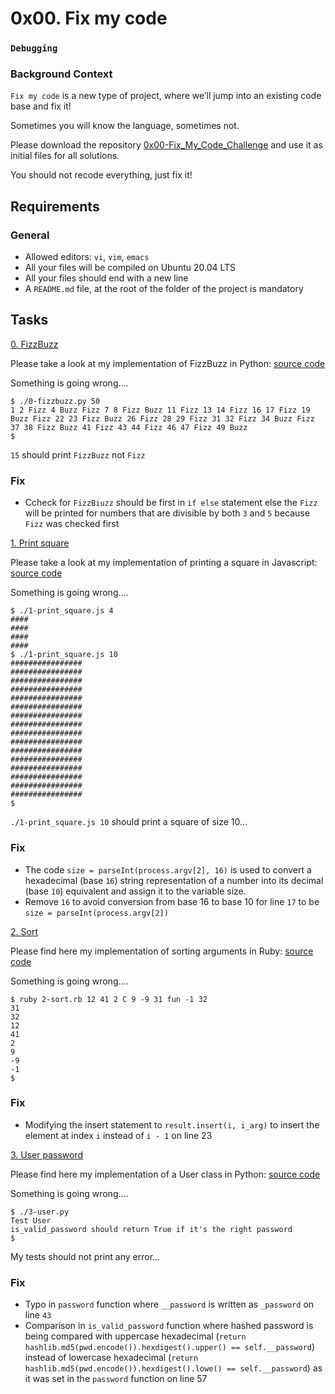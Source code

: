 # 0x00. Fix my code
### `Debugging`
### Background Context
`Fix my code` is a new type of project, where we’ll jump into an existing code base and fix it!

Sometimes you will know the language, sometimes not.

Please download the repository [0x00-Fix_My_Code_Challenge](https://github.com/alx-tools/0x00-Fix_My_Code_Challenge) and use it as initial files for all solutions.

You should not recode everything, just fix it!

## Requirements
### General

* Allowed editors: `vi`, `vim`, `emacs`
* All your files will be compiled on Ubuntu 20.04 LTS
* All your files should end with a new line
* A `README.md` file, at the root of the folder of the project is mandatory

## Tasks

[0. FizzBuzz](./0-fizzbuzz.py)

Please take a look at my implementation of FizzBuzz in Python: [source code](https://github.com/alx-tools/0x00-Fix_My_Code_Challenge/blob/master/0-fizzbuzz.py)

Something is going wrong….
```
$ ./0-fizzbuzz.py 50
1 2 Fizz 4 Buzz Fizz 7 8 Fizz Buzz 11 Fizz 13 14 Fizz 16 17 Fizz 19 Buzz Fizz 22 23 Fizz Buzz 26 Fizz 28 29 Fizz 31 32 Fizz 34 Buzz Fizz 37 38 Fizz Buzz 41 Fizz 43 44 Fizz 46 47 Fizz 49 Buzz
$
```
`15` should print `FizzBuzz` not `Fizz`

### Fix
* Ccheck for `FizzBiuzz` should be first in `if else` statement else the `Fizz` will be printed for numbers that are divisible by both `3` and `5` because `Fizz` was checked first

[1. Print square](./1-print_square.js)

Please take a look at my implementation of printing a square in Javascript: [source code](https://github.com/alx-tools/0x00-Fix_My_Code_Challenge/blob/master/1-print_square.js)

Something is going wrong….
```
$ ./1-print_square.js 4
####
####
####
####
$ ./1-print_square.js 10
################
################
################
################
################
################
################
################
################
################
################
################
################
################
################
################
$
```
`./1-print_square.js 10` should print a square of size 10…

### Fix
* The code `size = parseInt(process.argv[2], 16)` is used to convert a hexadecimal (base `16`) string representation of a number into its decimal (base `10`) equivalent and assign it to the variable size.
* Remove `16` to avoid conversion from base 16 to base 10 for line `17` to be `size = parseInt(process.argv[2])`

[2. Sort](./2-sort.rb)

Please find here my implementation of sorting arguments in Ruby: [source code](https://github.com/alx-tools/0x00-Fix_My_Code_Challenge/blob/master/2-sort.rb)

Something is going wrong….
```
$ ruby 2-sort.rb 12 41 2 C 9 -9 31 fun -1 32
31
32
12
41
2
9
-9
-1
$
```

### Fix
* Modifying the insert statement to `result.insert(i, i_arg)` to insert the element at index `i` instead of `i - 1` on line 23

[3. User password](./3-user.py)

Please find here my implementation of a User class in Python: [source code](https://github.com/alx-tools/0x00-Fix_My_Code_Challenge/blob/master/3-user.py)

Something is going wrong….
```
$ ./3-user.py 
Test User
is_valid_password should return True if it's the right password
$
```
My tests should not print any error…

### Fix
* Typo in `password` function where `__password` is written as `_password` on line `43`
* Comparison in `is_valid_password` function where hashed password is being compared with uppercase hexadecimal (`return hashlib.md5(pwd.encode()).hexdigest().upper() == self.__password`) instead of lowercase hexadecimal (`return hashlib.md5(pwd.encode()).hexdigest().lowe() == self.__password`) as it was set in the `password` function on line 57
